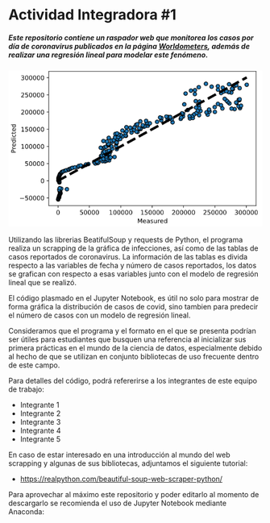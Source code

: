 # Actividad Integradora #1
##### Este repositorio contiene un raspador web que monitorea los casos por día de coronavirus publicados en la página [Worldometers](https://www.worldometers.info/coronavirus/), además de realizar una regresión lineal para modelar este fenómeno.

![](regression.PNG)

Utilizando las librerias BeatifulSoup y requests de Python, el programa realiza un scrapping de la gráfica de infecciones, así como de las tablas de casos reportados de coronavirus.  La información de las tablas es divida respecto a las variables de fecha y número de casos reportados, los datos se grafican con respecto a esas variables junto con el modelo de regresión lineal que se realizó.

El código plasmado en el Jupyter Notebook, es útil no solo para mostrar de forma gráfica la distribución de casos de covid, sino tambien para predecir el número de casos con un modelo de regresión lineal.

Consideramos que el programa y el formato en el que se presenta podrían ser útiles para estudiantes que busquen una referencia al inicializar sus primera prácticas en el mundo de la ciencia de datos, especialmente debido al hecho de que se utilizan en conjunto bibliotecas de uso frecuente dentro de este campo. 

Para detalles del código, podrá refererirse a los integrantes de este equipo de trabajo: 
- Integrante 1
- Integrante 2
- Integrante 3
- Integrante 4
- Integrante 5

En caso de estar interesado en una introducción al mundo del web scrapping y algunas de sus bibliotecas, adjuntamos el siguiente tutorial:
- https://realpython.com/beautiful-soup-web-scraper-python/

Para aprovechar al máximo este repositorio y poder editarlo al momento de descargarlo se recomienda el uso de Jupyter Notebook mediante Anaconda: 
